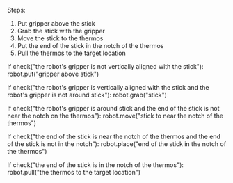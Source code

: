 

Steps:
1. Put gripper above the stick
2. Grab the stick with the gripper
3. Move the stick to the thermos
4. Put the end of the stick in the notch of the thermos
5. Pull the thermos to the target location

If check("the robot's gripper is not vertically aligned with the stick"):
    robot.put("gripper above stick")

If check("the robot's gripper is vertically aligned with the stick and the robot's gripper is not around stick"):
    robot.grab("stick")

If check("the robot's gripper is around stick and the end of the stick is not near the notch on the thermos"):
    robot.move("stick to near the notch of the thermos")

If check("the end of the stick is near the notch of the thermos and the end of the stick is not in the notch"):
    robot.place("end of the stick in the notch of the thermos")

If check("the end of the stick is in the notch of the thermos"):
    robot.pull("the thermos to the target location")